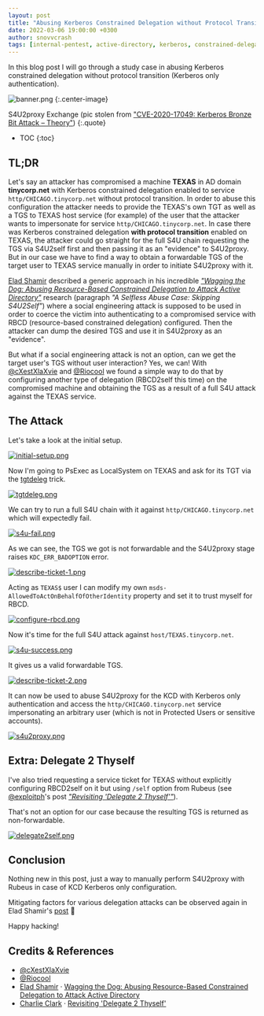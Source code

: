 ```yaml
---
layout: post
title: "Abusing Kerberos Constrained Delegation without Protocol Transition"
date: 2022-03-06 19:00:00 +0300
author: snovvcrash
tags: [internal-pentest, active-directory, kerberos, constrained-delegation, s4u2self, s4u2proxy, rubeus]
---
```


In this blog post I will go through a study case in abusing Kerberos constrained delegation without protocol transition (Kerberos only authentication).

<!--cut-->

![banner.png](/assets/images/abusing-kcd-without-protocol-transition/banner.png)
{:.center-image}

S4U2proxy Exchange (pic stolen from ["CVE-2020-17049: Kerberos Bronze Bit Attack – Theory"](https://www.netspi.com/blog/technical/network-penetration-testing/cve-2020-17049-kerberos-bronze-bit-theory/))
{:.quote}

* TOC
{:toc}

## TL;DR

Let's say an attacker has compromised a machine **TEXAS** in AD domain **tinycorp.net** with Kerberos constrained delegation enabled to service `http/CHICAGO.tinycorp.net` without protocol transition. In order to abuse this configuration the attacker needs to provide the TEXAS's own TGT as well as a TGS to TEXAS host service (for example) of the user that the attacker wants to impersonate for service `http/CHICAGO.tinycorp.net`. In case there was Kerberos constrained delegation **with protocol transition** enabled on TEXAS, the attacker could go straight for the full S4U chain requesting the TGS via S4U2self first and then passing it as an "evidence" to S4U2proxy. But in our case we have to find a way to obtain a forwardable TGS of the target user to TEXAS service manually in order to initiate S4U2proxy with it.

[Elad Shamir](https://twitter.com/elad_shamir) described a generic approach in his incredible [*"Wagging the Dog: Abusing Resource-Based Constrained Delegation to Attack Active Directory"*](https://shenaniganslabs.io/2019/01/28/Wagging-the-Dog.html) research (paragraph *"A Selfless Abuse Case: Skipping S4U2Self"*) where a social engineering attack is supposed to be used in order to coerce the victim into authenticating to a compromised service with RBCD (resource-based constrained delegation) configured. Then the attacker can dump the desired TGS and use it in S4U2proxy as an "evidence".

But what if a social engineering attack is not an option, can we get the target user's TGS without user interaction? Yes, we can! With [@cXestXlaXvie](https://t.me/cXestXlaXvie) and [@Riocool](https://t.me/Riocool) we found a simple way to do that by configuring another type of delegation (RBCD2self this time) on the compromised machine and obtaining the TGS as a result of a full S4U attack against the TEXAS service.

## The Attack

Let's take a look at the initial setup.

[![initial-setup.png](/assets/images/abusing-kcd-without-protocol-transition/initial-setup.png)](/assets/images/abusing-kcd-without-protocol-transition/initial-setup.png)

Now I'm going to PsExec as LocalSystem on TEXAS and ask for its TGT via the [tgtdeleg](https://github.com/GhostPack/Rubeus#tgtdeleg) trick.

[![tgtdeleg.png](/assets/images/abusing-kcd-without-protocol-transition/tgtdeleg.png)](/assets/images/abusing-kcd-without-protocol-transition/tgtdeleg.png)

We can try to run a full S4U chain with it against `http/CHICAGO.tinycorp.net` which will expectedly fail.

[![s4u-fail.png](/assets/images/abusing-kcd-without-protocol-transition/s4u-fail.png)](/assets/images/abusing-kcd-without-protocol-transition/s4u-fail.png)

As we can see, the TGS we got is not forwardable and the S4U2proxy stage raises `KDC_ERR_BADOPTION` error.

[![describe-ticket-1.png](/assets/images/abusing-kcd-without-protocol-transition/describe-ticket-1.png)](/assets/images/abusing-kcd-without-protocol-transition/describe-ticket-1.png)

Acting as `TEXAS$` user I can modify my own `msds-AllowedToActOnBehalfOfOtherIdentity` property and set it to trust myself for RBCD.

[![configure-rbcd.png](/assets/images/abusing-kcd-without-protocol-transition/configure-rbcd.png)](/assets/images/abusing-kcd-without-protocol-transition/configure-rbcd.png)

Now it's time for the full S4U attack against `host/TEXAS.tinycorp.net`.

[![s4u-success.png](/assets/images/abusing-kcd-without-protocol-transition/s4u-success.png)](/assets/images/abusing-kcd-without-protocol-transition/s4u-success.png)

It gives us a valid forwardable TGS.

[![describe-ticket-2.png](/assets/images/abusing-kcd-without-protocol-transition/describe-ticket-2.png)](/assets/images/abusing-kcd-without-protocol-transition/describe-ticket-2.png)

It can now be used to abuse S4U2proxy for the KCD with Kerberos only authentication and access the `http/CHICAGO.tinycorp.net` service impersonating an arbitrary user (which is not in Protected Users or sensitive accounts).

[![s4u2proxy.png](/assets/images/abusing-kcd-without-protocol-transition/s4u2proxy.png)](/assets/images/abusing-kcd-without-protocol-transition/s4u2proxy.png)

## Extra: Delegate 2 Thyself

I've also tried requesting a service ticket for TEXAS without explicitly configuring RBCD2self on it but using `/self` option from Rubeus (see [@exploitph](https://twitter.com/exploitph)'s post [*"Revisiting 'Delegate 2 Thyself'"*](https://exploit.ph/revisiting-delegate-2-thyself.html)).

That's not an option for our case because the resulting TGS is returned as non-forwardable.

[![delegate2self.png](/assets/images/abusing-kcd-without-protocol-transition/delegate2self.png)](/assets/images/abusing-kcd-without-protocol-transition/delegate2self.png)

## Conclusion

Nothing new in this post, just a way to manually perform S4U2proxy with Rubeus in case of KCD Kerberos only configuration.

Mitigating factors for various delegation attacks can be observed again in Elad Shamir's [post](https://shenaniganslabs.io/2019/01/28/Wagging-the-Dog.html) :clap:

Happy hacking!

## Credits & References

* [@cXestXlaXvie](https://t.me/cXestXlaXvie)
* [@Riocool](https://t.me/Riocool)
* [Elad Shamir](https://twitter.com/elad_shamir) · [Wagging the Dog: Abusing Resource-Based Constrained Delegation to Attack Active Directory](https://shenaniganslabs.io/2019/01/28/Wagging-the-Dog.html)
* [Charlie Clark](https://twitter.com/exploitph) · [Revisiting 'Delegate 2 Thyself'](https://exploit.ph/revisiting-delegate-2-thyself.html)
